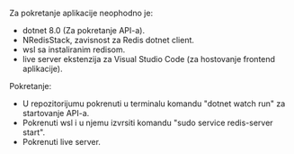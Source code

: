 Za pokretanje aplikacije neophodno je:
  - dotnet 8.0 (Za pokretanje API-a).
  - NRedisStack, zavisnost za Redis dotnet client.
  - wsl sa instaliranim redisom. 
  - live server ekstenzija za Visual Studio Code (za hostovanje frontend aplikacije).

Pokretanje:
  - U repozitorijumu pokrenuti u terminalu komandu "dotnet watch run" za startovanje API-a.
  - Pokrenuti wsl i u njemu izvrsiti komandu "sudo service redis-server start".
  - Pokrenuti live server.
               
